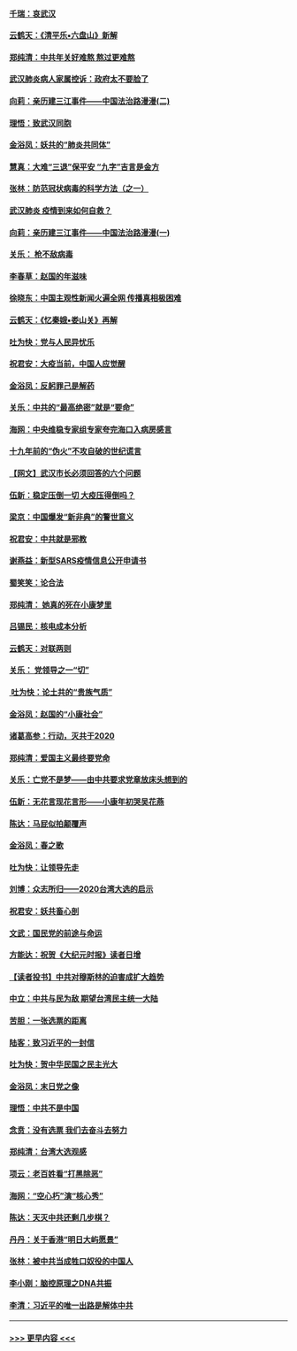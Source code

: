 #### [千瑞：哀武汉](../pages/nsc993/n11833647.md?t=01311655) 
#### [云鹤天：《清平乐▪六盘山》新解](../pages/nsc993/n11833611.md?t=01311655) 
#### [郑纯清：中共年关好难熬 熬过更难熬](../pages/nsc993/n11833489.md?t=01311655) 
#### [武汉肺炎病人家属控诉：政府太不要脸了](../pages/nsc993/n11833205.md?t=01311655) 
#### [向莉：亲历建三江事件——中国法治路漫漫(二)](../pages/nsc993/n11829102.md?t=01311655) 
#### [理悟：致武汉同胞](../pages/nsc993/n11831522.md?t=01311655) 
#### [金浴凤：妖共的“肺炎共同体”](../pages/nsc993/n11829448.md?t=01311655) 
#### [慧真：大难“三退”保平安 “九字”吉言是金方](../pages/nsc993/n11829501.md?t=01311655) 
#### [张林：防范冠状病毒的科学方法（之一）](../pages/nsc993/n11828618.md?t=01311655) 
#### [武汉肺炎 疫情到来如何自救？](../pages/nsc993/n11827632.md?t=01311655) 
#### [向莉：亲历建三江事件——中国法治路漫漫(一)](../pages/nsc993/n11827190.md?t=01311655) 
#### [关乐： 枪不敌病毒](../pages/nsc993/n11826746.md?t=01311655) 
#### [李春草：赵国的年滋味](../pages/nsc993/n11826321.md?t=01311655) 
#### [徐晓东：中国主观性新闻火遍全网 传播真相极困难](../pages/nsc993/n11826508.md?t=01311655) 
#### [云鹤天：《忆秦娥▪娄山关》再解](../pages/nsc993/n11824682.md?t=01311655) 
#### [吐为快：党与人民异忧乐](../pages/nsc993/n11824660.md?t=01311655) 
#### [祝君安：大疫当前，中国人应觉醒](../pages/nsc993/n11821946.md?t=01311655) 
#### [金浴凤：反躬罪己是解药](../pages/nsc993/n11820280.md?t=01311655) 
#### [关乐：中共的“最高绝密”就是“要命”](../pages/nsc993/n11816946.md?t=01311655) 
#### [海网：中央维稳专家组专家夸完海口入病房感言](../pages/nsc993/n11815138.md?t=01311655) 
#### [十九年前的“伪火”不攻自破的世纪谎言](../pages/nsc993/n11813238.md?t=01311655) 
#### [【网文】武汉市长必须回答的六个问题](../pages/nsc993/n11813848.md?t=01311655) 
#### [伍新：稳定压倒一切 大疫压得倒吗？](../pages/nsc993/n11812634.md?t=01311655) 
#### [梁京：中国爆发“新非典”的警世意义](../pages/nsc993/n11812554.md?t=01311655) 
#### [祝君安：中共就是邪教](../pages/nsc993/n11812431.md?t=01311655) 
#### [谢燕益：新型SARS疫情信息公开申请书](../pages/nsc993/n11808840.md?t=01311655) 
#### [蜀笑笑：论合法](../pages/nsc993/n11808064.md?t=01311655) 
#### [郑纯清： 她真的死在小康梦里](../pages/nsc993/n11806623.md?t=01311655) 
#### [吕锡民：核电成本分析](../pages/nsc993/n11806284.md?t=01311655) 
#### [云鹤天：对联两则](../pages/nsc993/n11805957.md?t=01311655) 
#### [关乐： 党领导之一“切”](../pages/nsc993/n11804505.md?t=01311655) 
#### [ 吐为快：论土共的“贵族气质”](../pages/nsc993/n11804490.md?t=01311655) 
#### [金浴凤：赵国的“小康社会”](../pages/nsc993/n11804452.md?t=01311655) 
#### [诸葛高参：行动，灭共于2020](../pages/nsc993/n11804120.md?t=01311655) 
#### [郑纯清：爱国主义最终要党命](../pages/nsc993/n11802197.md?t=01311655) 
#### [关乐：亡党不是梦——由中共要求党章放床头想到的](../pages/nsc993/n11802156.md?t=01311655) 
#### [伍新：无花言现花言形——小康年初哭吴花燕](../pages/nsc993/n11800044.md?t=01311655) 
#### [陈达：马屁似拍颠覆声](../pages/nsc993/n11800010.md?t=01311655) 
#### [金浴凤：春之歌](../pages/nsc993/n11797687.md?t=01311655) 
#### [吐为快：让领导先走](../pages/nsc993/n11797512.md?t=01311655) 
#### [刘博：众志所归——2020台湾大选的启示](../pages/nsc993/n11796878.md?t=01311655) 
#### [祝君安：妖共畜心剖](../pages/nsc993/n11794273.md?t=01311655) 
#### [文武：国民党的前途与命运](../pages/nsc993/n11794198.md?t=01311655) 
#### [方能达：祝贺《大纪元时报》读者日增](../pages/nsc993/n11793807.md?t=01311655) 
#### [【读者投书】中共对穆斯林的迫害成扩大趋势](../pages/nsc993/n11791371.md?t=01311655) 
#### [中立：中共与民为敌 期望台湾民主统一大陆](../pages/nsc993/n11790392.md?t=01311655) 
#### [苦胆：一张选票的距离](../pages/nsc993/n11788914.md?t=01311655) 
#### [陆客：致习近平的一封信](../pages/nsc993/n11788867.md?t=01311655) 
#### [吐为快：贺中华民国之民主光大](../pages/nsc993/n11788618.md?t=01311655) 
#### [金浴凤：末日党之像](../pages/nsc993/n11787475.md?t=01311655) 
#### [理悟：中共不是中国](../pages/nsc993/n11787463.md?t=01311655) 
#### [念贲：没有选票  我们去奋斗去努力](../pages/nsc993/n11787398.md?t=01311655) 
#### [郑纯清：台湾大选观感](../pages/nsc993/n11786210.md?t=01311655) 
#### [项云：老百姓看“打黑除恶”](../pages/nsc993/n11785398.md?t=01311655) 
#### [海网：“空心朽”演“核心秀”](../pages/nsc993/n11783874.md?t=01311655) 
#### [陈达：天灭中共还剩几步棋？](../pages/nsc993/n11783719.md?t=01311655) 
#### [丹丹：关于香港“明日大屿愿景”](../pages/nsc993/n11783273.md?t=01311655) 
#### [张林：被中共当成牲口奴役的中国人](../pages/nsc993/n11782397.md?t=01311655) 
#### [李小刚：脑控原理之DNA共振](../pages/nsc993/n11780962.md?t=01311655) 
#### [李清：习近平的唯一出路是解体中共](../pages/nsc993/n11780866.md?t=01311655) 

----
#### [ >>> 更早内容 <<< ](../indexes/nsc993-earlier.md)
